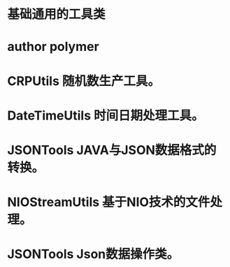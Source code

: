 
# 基础通用的工具类

# author polymer

# CRPUtils 随机数生产工具。

# DateTimeUtils 时间日期处理工具。

# JSONTools 	JAVA与JSON数据格式的转换。

# NIOStreamUtils 基于NIO技术的文件处理。

# JSONTools Json数据操作类。

# 